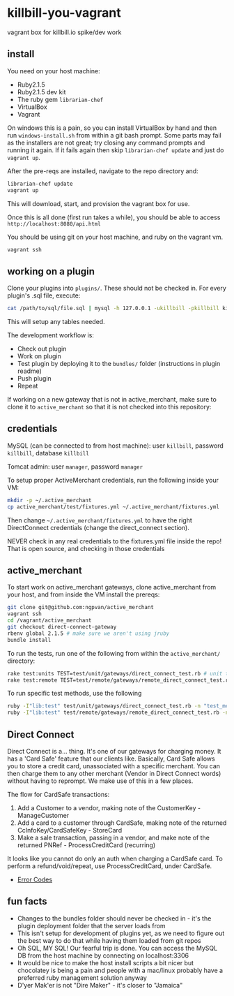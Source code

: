 # killbill-you-vagrant

vagrant box for killbill.io spike/dev work

## install

You need on your host machine:

- Ruby2.1.5
- Ruby2.1.5 dev kit
- The ruby gem `librarian-chef`
- VirtualBox
- Vagrant

On windows this is a pain, so you can install VirtualBox by hand and then run `windows-install.sh` from within a git bash prompt. Some parts may fail as the installers are not great; try closing any command prompts and running it again. If it fails again then skip `librarian-chef update` and just do `vagrant up`. 

After the pre-reqs are installed, navigate to the repo directory and:

```sh
librarian-chef update
vagrant up
```

This will download, start, and provision the vagrant box for use.

Once this is all done (first run takes a while), you should be able to access `http://localhost:8080/api.html`

You should be using git on your host machine, and ruby on the vagrant vm.

```sh
vagrant ssh
```

## working on a plugin

Clone your plugins into `plugins/`. These should not be checked in. For every plugin's .sql file, execute:

```sh
cat /path/to/sql/file.sql | mysql -h 127.0.0.1 -ukillbill -pkillbill killbill
```

This will setup any tables needed.

The development workflow is:

- Check out plugin
- Work on plugin
- Test plugin by deploying it to the `bundles/` folder (instructions in plugin readme)
- Push plugin
- Repeat

If working on a new gateway that is not in active_merchant, make sure to clone it to `active_merchant` so that it is not checked into this repository:

## credentials

MySQL (can be connected to from host machine): user `killbill`, password `killbill`, database `killbill`

Tomcat admin: user `manager`, password `manager`

To setup proper ActiveMerchant credentials, run the following inside your VM:

```sh
mkdir -p ~/.active_merchant
cp active_merchant/test/fixtures.yml ~/.active_merchant/fixtures.yml
```

Then change `~/.active_merchant/fixtures.yml` to have the right DirectConnect credentials (change the direct_connect section).

NEVER check in any real credentials to the fixtures.yml file inside the repo! That is open source, and checking in those credentials

## active_merchant

To start work on active_merchant gateways, clone active_merchant from your host, and from inside the VM install the prereqs:

```sh
git clone git@github.com:ngpvan/active_merchant
vagrant ssh
cd /vagrant/active_merchant
git checkout direct-connect-gateway
rbenv global 2.1.5 # make sure we aren't using jruby
bundle install
```

To run the tests, run one of the following from within the `active_merchant/` directory:

```sh
rake test:units TEST=test/unit/gateways/direct_connect_test.rb # unit tests
rake test:remote TEST=test/remote/gateways/remote_direct_connect_test.rb # integration tests
```

To run specific test methods, use the following

```sh
ruby -I"lib:test" test/unit/gateways/direct_connect_test.rb -n "test_method_name" # run 'test_method_name' in unit tests
ruby -I"lib:test" test/remote/gateways/remote_direct_connect_test.rb -n "test_method_name" # run 'test_method_name' in remote tests
```

## Direct Connect

Direct Connect is a... thing. It's one of our gateways for charging money. It has a 'Card Safe' feature that our clients like. Basically, Card Safe allows you to store a credit card, unassociated with a specific merchant. You can then charge them to any other merchant (Vendor in Direct Connect words) without having to reprompt. We make use of this in a few places.

The flow for CardSafe transactions:

1. Add a Customer to a vendor, making note of the CustomerKey - ManageCustomer
2. Add a card to a customer through CardSafe, making note of the returned CcInfoKey/CardSafeKey - StoreCard
3. Make a sale transaction, passing in a vendor, and make note of the returned PNRef - ProcessCreditCard (recurring)

It looks like you cannot do only an auth when charging a CardSafe card. To perform a refund/void/repeat, use ProcessCreditCard, under CardSafe.

- [Error Codes](https://gateway.1directconnect.com/paygate/nethelp/default.htm?turl=Documents%2Fresultresponsefielddefinition.htm)

## fun facts

- Changes to the bundles folder should never be checked in - it's the plugin deployment folder that the server loads from
- This isn't setup for development of plugins yet, as we need to figure out the best way to do that while having them loaded from git repos
- Oh SQL, MY SQL! Our fearful trip is done. You can access the MySQL DB from the host machine by connecting on localhost:3306
- It would be nice to make the host install scripts a bit nicer but chocolatey is being a pain and people with a mac/linux probably have a preferred ruby management solution anyway
- D'yer Mak'er is not "Dire Maker" - it's closer to "Jamaica"
 